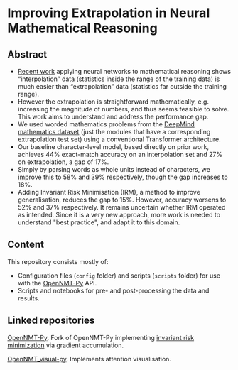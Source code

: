 # Improving Extrapolation in Neural Mathematical Reasoning

## Abstract

- [Recent work](https://arxiv.org/abs/1904.01557) applying neural networks to mathematical reasoning shows “interpolation” data (statistics inside the range of the training data) is much easier than “extrapolation” data (statistics far outside the training range).
- However the extrapolation is straightforward mathematically, e.g. increasing the magnitude of numbers, and thus seems feasible to solve. This work aims to understand and address the performance gap.
- We used worded mathematics problems from the [DeepMind mathematics dataset](https://github.com/deepmind/mathematics_dataset) (just the modules that have a corresponding extrapolation test set) using a conventional Transformer architecture.
- Our baseline character-level model, based directly on prior work, achieves 44% exact-match accuracy on an interpolation set and 27% on extrapolation, a gap of 17%.
- Simply by parsing words as whole units instead of characters, we improve this to 58% and 39% respectively, though the gap increases to 18%.
- Adding Invariant Risk Minimisation (IRM), a method to improve generalisation, reduces the gap to 15%. However, accuracy worsens to 52% and 37% respectively. It remains uncertain whether IRM operated as intended. Since it is a very new approach, more work is needed to understand "best practice", and adapt it to this domain.

## Content

This repository consists mostly of:

- Configuration files (`config` folder) and scripts (`scripts` folder) for use with the [OpenNMT-Py](https://github.com/OpenNMT/OpenNMT-py) API.
- Scripts and notebooks for pre- and post-processing the data and results.

## Linked repositories

[OpenNMT-Py](https://github.com/filippoferrari/OpenNMT-py). Fork of OpenNMT-Py implementing [invariant risk minimization](https://arxiv.org/abs/1907.02893) via gradient accumulation.

[OpenNMT_visual-py](https://github.com/ashwanitanwar/OpenNMT_visual-py). Implements attention visualisation.

